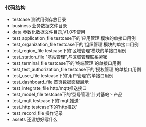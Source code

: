 ### 代码结构

- testcase 测试用例存放目录
- business 业务数据文件目录
- data 参数化数据文件目录,V1.0不使用
- test_application_file testcase下的'应用管理'模块的单接口用例
- test_organization_file testcase下的'组织管理'模块的单接口用例
- test_region_file testcase下的'区域管理'模块的单接口用例
- test_station_file "基站管理",与区域管理联系紧密
- test_terminal_file testcase下的'终端管理'的单接口用例
- test_test_authorization_file testcase下的'授权管理'的单接口用例
- test_user_file testcase下的'用户管理'的单接口用例
- test_dashboard_file 首页数据面板展示
- test_integrate_file http/mqtt推送接口
- test_model_file testcase下的'型号管理',针对基站丶产品
- test_mqtt testcase下的'mqtt推送'
- test_http testcase下的'http推送'
- test_record_file 操作记录
- assets    还没想好写什么